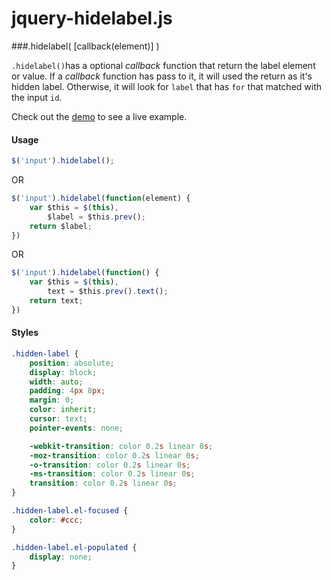 jquery-hidelabel.js
===================


###.hidelabel( [callback(element)] )

`.hidelabel()`has a optional *callback* function that return the label element or value. If a *callback* function has pass to it, it will used the return as it's hidden label. Otherwise, it will look for `label` that has `for` that matched with the input `id`.

Check out the [demo](http://jsfiddle.net/Q7Ehn/2/) to see a live example.


#### Usage

```javascript
$('input').hidelabel();
```

OR

```javascript
$('input').hidelabel(function(element) {
	var $this = $(this),
		$label = $this.prev();
	return $label;
})
```
OR

```javascript
$('input').hidelabel(function() {
	var $this = $(this),
		text = $this.prev().text();
	return text;
})
```

#### Styles

```css
.hidden-label {
	position: absolute;
	display: block;
	width: auto;
	padding: 4px 8px;
	margin: 0;
	color: inherit;
	cursor: text;
	pointer-events: none;

	-webkit-transition: color 0.2s linear 0s;
	-moz-transition: color 0.2s linear 0s;
	-o-transition: color 0.2s linear 0s;
	-ms-transition: color 0.2s linear 0s;
	transition: color 0.2s linear 0s;
}

.hidden-label.el-focused {
	color: #ccc;
}

.hidden-label.el-populated {
	display: none;
}
```
